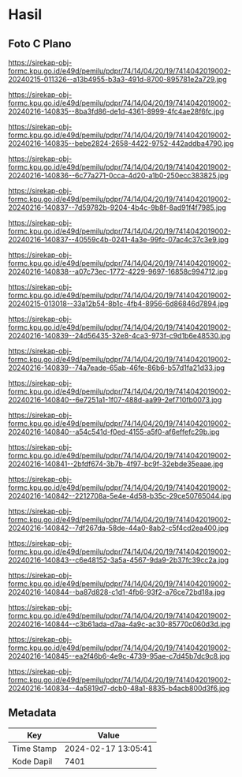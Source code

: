 # Hasil

## Foto C Plano

https://sirekap-obj-formc.kpu.go.id/e49d/pemilu/pdpr/74/14/04/20/19/7414042019002-20240215-011326--a13b4955-b3a3-491d-8700-895781e2a729.jpg

https://sirekap-obj-formc.kpu.go.id/e49d/pemilu/pdpr/74/14/04/20/19/7414042019002-20240216-140835--8ba3fd86-de1d-4361-8999-4fc4ae28f6fc.jpg

https://sirekap-obj-formc.kpu.go.id/e49d/pemilu/pdpr/74/14/04/20/19/7414042019002-20240216-140835--bebe2824-2658-4422-9752-442addba4790.jpg

https://sirekap-obj-formc.kpu.go.id/e49d/pemilu/pdpr/74/14/04/20/19/7414042019002-20240216-140836--6c77a271-0cca-4d20-a1b0-250ecc383825.jpg

https://sirekap-obj-formc.kpu.go.id/e49d/pemilu/pdpr/74/14/04/20/19/7414042019002-20240216-140837--7d59782b-9204-4b4c-9b8f-8ad91f4f7985.jpg

https://sirekap-obj-formc.kpu.go.id/e49d/pemilu/pdpr/74/14/04/20/19/7414042019002-20240216-140837--40559c4b-0241-4a3e-99fc-07ac4c37c3e9.jpg

https://sirekap-obj-formc.kpu.go.id/e49d/pemilu/pdpr/74/14/04/20/19/7414042019002-20240216-140838--a07c73ec-1772-4229-9697-16858c994712.jpg

https://sirekap-obj-formc.kpu.go.id/e49d/pemilu/pdpr/74/14/04/20/19/7414042019002-20240215-013018--33a12b54-8b1c-4fb4-8956-6d86846d7894.jpg

https://sirekap-obj-formc.kpu.go.id/e49d/pemilu/pdpr/74/14/04/20/19/7414042019002-20240216-140839--24d56435-32e8-4ca3-973f-c9d1b6e48530.jpg

https://sirekap-obj-formc.kpu.go.id/e49d/pemilu/pdpr/74/14/04/20/19/7414042019002-20240216-140839--74a7eade-65ab-46fe-86b6-b57d1fa21d33.jpg

https://sirekap-obj-formc.kpu.go.id/e49d/pemilu/pdpr/74/14/04/20/19/7414042019002-20240216-140840--6e7251a1-1f07-488d-aa99-2ef710fb0073.jpg

https://sirekap-obj-formc.kpu.go.id/e49d/pemilu/pdpr/74/14/04/20/19/7414042019002-20240216-140840--a54c541d-f0ed-4155-a5f0-af6effefc29b.jpg

https://sirekap-obj-formc.kpu.go.id/e49d/pemilu/pdpr/74/14/04/20/19/7414042019002-20240216-140841--2bfdf674-3b7b-4f97-bc9f-32ebde35eaae.jpg

https://sirekap-obj-formc.kpu.go.id/e49d/pemilu/pdpr/74/14/04/20/19/7414042019002-20240216-140842--2212708a-5e4e-4d58-b35c-29ce50765044.jpg

https://sirekap-obj-formc.kpu.go.id/e49d/pemilu/pdpr/74/14/04/20/19/7414042019002-20240216-140842--7df267da-58de-44a0-8ab2-c5f4cd2ea400.jpg

https://sirekap-obj-formc.kpu.go.id/e49d/pemilu/pdpr/74/14/04/20/19/7414042019002-20240216-140843--c6e48152-3a5a-4567-9da9-2b37fc39cc2a.jpg

https://sirekap-obj-formc.kpu.go.id/e49d/pemilu/pdpr/74/14/04/20/19/7414042019002-20240216-140844--ba87d828-c1d1-4fb6-93f2-a76ce72bd18a.jpg

https://sirekap-obj-formc.kpu.go.id/e49d/pemilu/pdpr/74/14/04/20/19/7414042019002-20240216-140844--c3b61ada-d7aa-4a9c-ac30-85770c060d3d.jpg

https://sirekap-obj-formc.kpu.go.id/e49d/pemilu/pdpr/74/14/04/20/19/7414042019002-20240216-140845--ea2f46b6-4e9c-4739-95ae-c7d45b7dc9c8.jpg

https://sirekap-obj-formc.kpu.go.id/e49d/pemilu/pdpr/74/14/04/20/19/7414042019002-20240216-140834--4a5819d7-dcb0-48a1-8835-b4acb800d3f6.jpg


## Metadata

| Key        | Value               |
| ---------- | ------------------- |
| Time Stamp | 2024-02-17 13:05:41 |
| Kode Dapil | 7401                |



